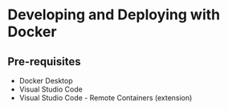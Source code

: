 # Developing and Deploying with Docker

## Pre-requisites

* Docker Desktop
* Visual Studio Code
* Visual Studio Code - Remote Containers (extension)